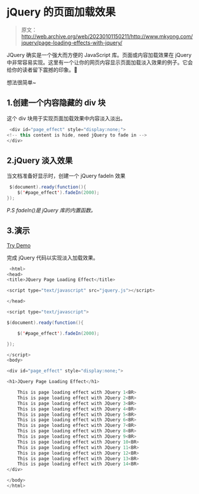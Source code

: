 # jQuery 的页面加载效果

> 原文：<http://web.archive.org/web/20230101150211/http://www.mkyong.com/jquery/page-loading-effects-with-jquery/>

JQuery 确实是一个强大而方便的 JavaScript 库。页面或内容加载效果在 jQuery 中非常容易实现。这里有一个让你的网页内容显示页面加载淡入效果的例子。它会给你的读者留下震撼的印象。🙂

想法很简单~

## 1.创建一个内容隐藏的 div 块

这个 div 块用于实现页面加载效果中内容淡入淡出。

```java
 <div id="page_effect" style="display:none;">
<!-- this content is hide, need jQuery to fade in -->
</div> 
```

## 2.jQuery 淡入效果

当文档准备好显示时，创建一个 jQuery fadeIn 效果

```java
 $(document).ready(function(){	
	$('#page_effect').fadeIn(2000);
}); 
```

*P.S fadeIn()是 jQuery 库的内置函数。*

## 3.演示

[Try Demo](http://web.archive.org/web/20220618072947/http://www.mkyong.com/wp-content/uploads/jQuery/jQuery-page-loading-effect.html)

完成 jQuery 代码以实现淡入加载效果。

```java
 <html>
<head>
<title>JQuery Page Loading Effect</title>

<script type="text/javascript" src="jquery.js"></script>

</head>

<script type="text/javascript">

$(document).ready(function(){

	$('#page_effect').fadeIn(2000);

});

</script>
<body>

<div id="page_effect" style="display:none;">

<h1>JQuery Page Loading Effect</h1>

    This is page loading effect with JQuery 1<BR>
    This is page loading effect with JQuery 2<BR>
    This is page loading effect with JQuery 3<BR>
    This is page loading effect with JQuery 4<BR>
    This is page loading effect with JQuery 5<BR>
    This is page loading effect with JQuery 6<BR>
    This is page loading effect with JQuery 7<BR>
    This is page loading effect with JQuery 8<BR>
    This is page loading effect with JQuery 9<BR>
    This is page loading effect with JQuery 10<BR>
    This is page loading effect with JQuery 11<BR>
    This is page loading effect with JQuery 12<BR>
    This is page loading effect with JQuery 13<BR>
    This is page loading effect with JQuery 14<BR>
</div>

</body>
</html> 
```

<input type="hidden" id="mkyong-current-postId" value="432">